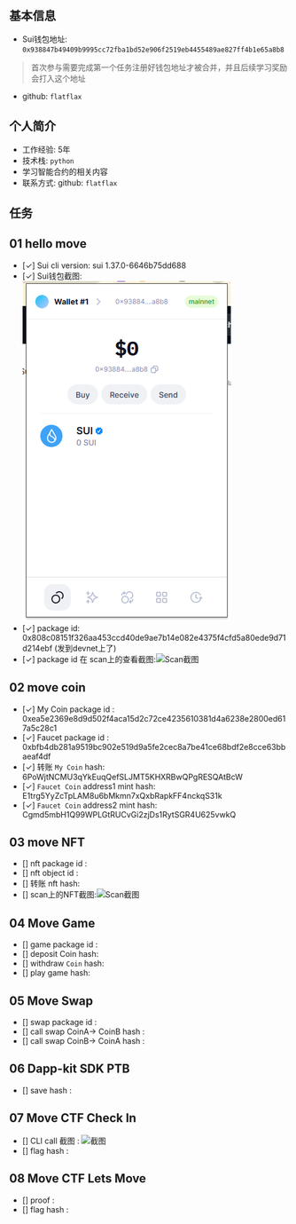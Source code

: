 ## 基本信息
- Sui钱包地址: `0x938847b49409b9995cc72fba1bd52e906f2519eb4455489ae827ff4b1e65a8b8`
> 首次参与需要完成第一个任务注册好钱包地址才被合并，并且后续学习奖励会打入这个地址
- github: `flatflax`

## 个人简介
- 工作经验: 5年
- 技术栈:  `python`
- 学习智能合约的相关内容
- 联系方式: github: `flatflax` 

## 任务

##   01 hello move  
- [✓] Sui cli version: sui 1.37.0-6646b75dd688
- [✓] Sui钱包截图: ![Sui钱包截图](./images/qb.png)
- [✓] package id: 0x808c08151f326aa453ccd40de9ae7b14e082e4375f4cfd5a80ede9d71d214ebf (发到devnet上了)
- [✓] package id 在 scan上的查看截图:![Scan截图](./images/l.png)

##   02 move coin
- [✓] My Coin package id : 0xea5e2369e8d9d502f4aca15d2c72ce4235610381d4a6238e2800ed617a5c28c1
- [✓] Faucet package id : 0xbfb4db281a9519bc902e519d9a5fe2cec8a7be41ce68bdf2e8cce63bbaeaf4df
- [✓] 转账 `My Coin` hash: 6PoWjtNCMU3qYkEuqQefSLJMT5KHXRBwQPgRESQAtBcW
- [✓] `Faucet Coin` address1 mint hash: E1trg5YyZcTpLAM8u6bMkmn7xQxbRapkFF4nckqS31k
- [✓] `Faucet Coin` address2 mint hash: Cgmd5mbH1Q99WPLGtRUCvGi2zjDs1RytSGR4U625vwkQ

##   03 move NFT
- [] nft package id :
- [] nft object id : 
- [] 转账 nft  hash:
- [] scan上的NFT截图:![Scan截图](./images/你的图片地址)

##   04 Move Game
- [] game package id :
- [] deposit Coin hash:
- [] withdraw `Coin` hash:
- [] play game hash:

##   05 Move Swap
- [] swap package id :
- [] call swap CoinA-> CoinB  hash :
- [] call swap CoinB-> CoinA  hash :

##   06 Dapp-kit SDK PTB
- [] save hash :

##   07 Move CTF Check In
- [] CLI call 截图 : ![截图](./images/你的图片地址)
- [] flag hash :

##   08 Move CTF Lets Move
- [] proof : 
- [] flag hash :
